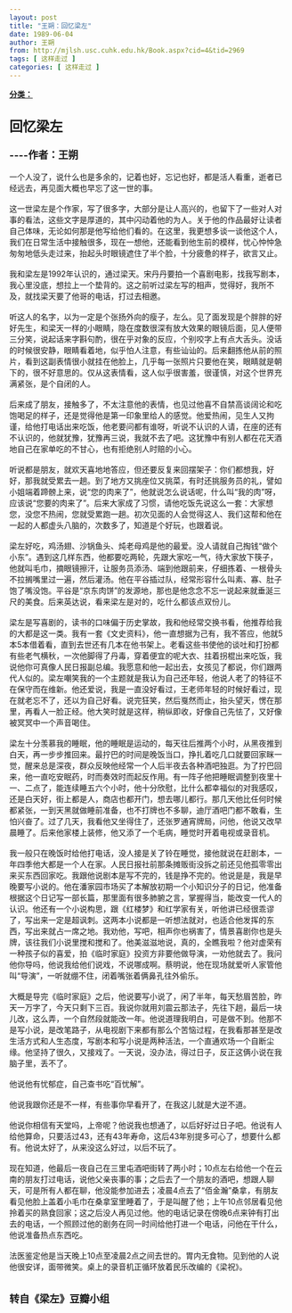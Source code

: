 ```yaml
---
layout: post
title: "王朔：回忆梁左"
date: 1989-06-04
author: 王朔
from: http://mjlsh.usc.cuhk.edu.hk/Book.aspx?cid=4&tid=2969
tags: [ 这样走过 ]
categories: [ 这样走过 ]
---
```


<div style="margin: 15px 10px 10px 0px;">
 <div>
  <span id="ctl00_ContentPlaceHolder1_chapter1_SubjectLabel" style="font-weight:bold;text-decoration:underline;">
   分类：
  </span>
 </div>
 <div>
  <b>
   <font size="5">
    <br/>
   </font>
  </b>
 </div>
 <div>
  <b>
   <font size="5">
    回忆梁左
   </font>
  </b>
 </div>
 <div>
  <b>
   <font size="4">
    <br/>
   </font>
  </b>
 </div>
 <div>
  <b>
   <font size="4">
    ----作者：王朔
   </font>
  </b>
 </div>
 <div>
  <br/>
 </div>
 <div>
  一个人没了，说什么也是多余的，记着也好，忘记也好，都是活人看重，逝者已经远去，再见面大概也早忘了这一世的事。
 </div>
 <div>
  <br/>
 </div>
 <div>
  这一世梁左是个作家，写了很多字，大部分是让人高兴的，也留下了一些对人对事的看法，这些文字是厚道的，其中闪动着他的为人。关于他的作品最好让读者自己体味，无论如何那是他写给他们看的。在这里，我更想多谈一谈他这个人，我们在日常生活中接触很多，现在一想他，还能看到他生前的模样，忧心忡忡急匆匆地低头走过来，抬起头时眼镜遮住了半个脸，十分疲惫的样子，欲言又止。
 </div>
 <div>
  <br/>
 </div>
 <div>
  我和梁左是1992年认识的，通过梁天。宋丹丹要拍一个喜剧电影，找我写剧本，我心里没底，想拉上一个垫背的。这之前听过梁左写的相声，觉得好，我所不及，就找梁天要了他哥的电话，打过去相邀。
 </div>
 <div>
  <br/>
 </div>
 <div>
  听这人的名字，以为一定是个张扬外向的瘦子，左么。见了面发现是个胖胖的好好先生，和梁天一样的小眼睛，隐在度数很深有放大效果的眼镜后面，见人便带三分笑，说起话来字斟句酌，很在乎对象的反应，个别咬字上有点大舌头。没话的时候很安静，眼睛看着地，似乎怕人注意，有些讪讪的。后来翻拣他从前的照片，看到这副表情很小就挂在他脸上，几乎每一张照片只要他在笑，眼睛就是朝下的，很不好意思的。仅从这表情看，这人似乎很害羞，很谨慎，对这个世界充满紧张，是个自闭的人。
 </div>
 <div>
  <br/>
 </div>
 <div>
  后来成了朋友，接触多了，不太注意他的表情，也见过他喜不自禁高谈阔论和吃饱喝足的样子，还是觉得他是第一印象里给人的感觉。他爱热闹，见生人又拘谨，给他打电话出来吃饭，他老要问都有谁呀，听说不认识的人请，在座的还有不认识的，他就犹豫，犹豫再三说，我就不去了吧。这犹豫中有别人都在花天酒地自己在家单吃的不甘心，也有拒绝别人时赔的小心。
 </div>
 <div>
  <br/>
 </div>
 <div>
  听说都是朋友，就欢天喜地地答应，但还要反复来回摆架子：你们都想我，好好，那我就受累去一趟。到了地方又挑座位又挑菜，有时还挑服务员的礼，譬如小姐端着蹄髈上来，说“您的肉来了”，他就说怎么说话呢，什么叫“我的肉”呀，应该说“您要的肉来了”。后来大家成了习惯，请他吃饭先说这么一套：大家想您，没您不热闹，您就受累跑一趟。初次见面的人会觉得这人、我们这帮和他在一起的人都虚头八脑的，次数多了，知道是个好玩，也跟着说。
 </div>
 <div>
  <br/>
 </div>
 <div>
  梁左好吃，鸡汤翅、沙锅鱼头、炖老母鸡是他的最爱。没人请就自己掏钱“做个小东”。遇到这几样东西，他都要吃两轮，先跟大家吃一气，待大家放下筷子，他就叫毛巾，摘眼镜擦汗，让服务员添汤、端到他跟前来，仔细拣着、一根骨头不拉搁嘴里过一遍，然后灌汤。他在平谷插过队，经常形容什么叫素、寡、肚子饱了嘴没饱。平谷是“京东肉饼”的发源地，那也是他念念不忘一说起来就垂涎三尺的美食。后来英达说，看来梁左是对的，吃什么都该点双份儿。
 </div>
 <div>
  <br/>
 </div>
 <div>
  梁左是写喜剧的，读书的口味偏于历史掌故，我和他经常交换书看，他推荐给我的大都是这一类。我有一套《文史资料》，他一直想据为己有，我不答应，他就5本5本借着看，直到去世还有几本在他书架上。老看这些书使他的谈吐和打扮都有些老气横秋，一次他脚得了丹毒，穿着便宜的呢大衣、拄着拐棍出来吃饭，我说他你可真像人民日报副总编。我愿意和他一起出去，女孩见了都说，你们跟两代人似的。梁左嘲笑我的一个主题就是我认为自己还年轻，他说人老了的特征不在保守而在维新。他还爱说，我是一直没好看过，王老师年轻的时候好看过，现在就老忘不了，还以为自己好看。说完狂笑，然后戛然而止，抬头望天，愣在那里，再看人一脸正经。他大笑时就是这样，稍纵即收，好像自己先怯了，又好像被冥冥中一个声音喝住。
 </div>
 <div>
  <br/>
 </div>
 <div>
  梁左十分羡慕我的睡眠，他的睡眠是运动的，每天往后推两个小时，从黑夜推到白天，再一步步推回来。最拧巴的时间是晚饭当口，挣扎着吃几口就要回家眯一觉，醒来总是深夜，群众反映他经常一个人后半夜去各种酒吧独逛。为了拧巴回来，他一直吃安眠药，时而奏效时而起反作用。有一阵子他把睡眠调整到夜里十一、二点了，能连续睡五六个小时，他十分欣慰，比什么都幸福似的对我感叹，还是白天好，街上都是人，商店也都开门，想去哪儿都行。那几天他比任何时候都紧张，一到天黑就做睡前准备，也不打牌也不多聊，迪厅酒吧门都不敢看，生怕兴奋了。过了几天，我看他又坐得住了，还张罗通宵牌局，问他，他说又改早晨睡了。后来他家楼上装修，他又添了一个毛病，睡觉时开着电视或录音机。
 </div>
 <div>
  <br/>
 </div>
 <div>
  我一般只在晚饭时给他打电话，没人接是关了铃在睡觉，接他就说在赶剧本，一年四季他大都是一个人在家。人民日报社前那条摊贩街没拆之前还见他孤零零出来买东西回家吃。我跟他说剧本是写不完的，钱是挣不完的。他说是是，我是早晚要写小说的。他在潘家园市场买了本解放初期一个小知识分子的日记，他准备根据这个日记写一部长篇，那里面有很多肺腑之言，掌握得当，能改变一代人的认识。他还有一个小说构思，跟《红楼梦》和红学家有关，听他讲已经很乖谬了，写出来一定是超讽刺。这两本小说都是一听想法就对，也适合他发挥的东西，写出来就占一席之地。我劝他，写吧，相声你也祸害了，情景喜剧你也是头牌，该往我们小说里搅和搅和了。他美滋滋地说，真的，全瞧我啦？他对虚荣有一种孩子似的喜爱，拍《临时家庭》投资方非要他做导演，一劝他就去了。我问他你导吗，他说我给他们说戏，不说哪成啊。蔡明说，他在现场就爱听人家管他叫“导演”，一听就绷不住，闭着嘴张着俩鼻孔往外偷乐。
 </div>
 <div>
  <br/>
 </div>
 <div>
  大概是导完《临时家庭》之后，他说要写小说了，闲了半年，每天愁眉苦脸，昨天一万字了，今天只剩下三百。我说你就用刘震云那法子，先往下趟，最后一块儿改，这么弄，一个自然段就能改一年。他说道理我明白，可是做不到。他那不是写小说，是改笔路子，从电视剧下来都有那么个苦恼过程，在我看那甚至是改生活方式和人生态度，写剧本和写小说是两种活法，一个直通欢场一个自断尘缘。他坚持了很久，又接戏了。一天说，没办法，得过日子，反正这俩小说在我脑子里，丢不了。
 </div>
 <div>
  <br/>
 </div>
 <div>
  他说他有忧郁症，自己查书吃“百忧解”。
 </div>
 <div>
  <br/>
 </div>
 <div>
  他说我跟你还是不一样，有些事你早看开了，在我这儿就是大逆不道。
 </div>
 <div>
  <br/>
 </div>
 <div>
  他说你相信有天堂吗，上帝呢？他说我也想通了，以后好好过日子吧。他说有人给他算命，只要活过43，还有43年寿命，这后43年别提多可心了，想要什么都有。他说太好了，从来没这么好过，以后不玩了。
 </div>
 <div>
  <br/>
 </div>
 <div>
  现在知道，他最后一夜自己在三里屯酒吧街转了两小时；10点左右给他一个在云南的朋友打过电话，说他父亲丧事的事；之后去了一个朋友的酒吧，想跟人聊天，可是所有人都在聊，他没能参加进去；凌晨4点去了“佰金瀚”桑拿，有朋友看见他脸上盖着小毛巾在桑拿室里睡着了，于是叫醒了他；上午10点邻居看见他拎着买的熟食回家；这之后没人再见过他。他的电话记录在傍晚6点来钟有打出去的电话，一个照顾过他的剧务在同一时间给他打进一个电话，问他在干什么，他说准备热点东西吃。
 </div>
 <div>
  <br/>
 </div>
 <div>
  法医鉴定他是当天晚上10点至凌晨2点之间去世的。胃内无食物。见到他的人说他很安详，面带微笑。桌上的录音机正循环放着民乐改编的《梁祝》。
 </div>
 <div>
  <br/>
 </div>
 <div>
  <br/>
 </div>
 <div>
  <b>
   <font size="4">
    转自《梁左》豆瓣小组
   </font>
  </b>
 </div>
 <div>
  <br/>
 </div>
</div>

